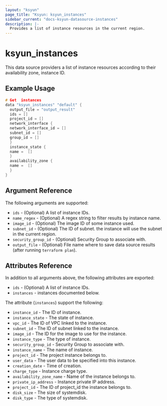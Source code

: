 ```yaml
---
layout: "ksyun"
page_title: "Ksyun: ksyun_instances"
sidebar_current: "docs-ksyun-datasource-instances"
description: |-
  Provides a list of instance resources in the current region.
---
```


# ksyun_instances

This data source providers a list of instance resources according to their availability zone, instance ID.

## Example Usage

```h
# Get  instances
data "ksyun_instances" "default" {
  output_file = "output_result"
  ids = []
  project_id = []
  network_interface {
  network_interface_id = []
  subnet_id = []
  group_id = []
  }
  instance_state {
  name =  []
  }
  availability_zone {
  name =  []
  }
}
```

## Argument Reference

The following arguments are supported:

* `ids` - (Optional) A list of instance IDs.
* `name_regex` - (Optional) A regex string to filter results by instance name.
* `image_id` - (Optional) The image ID of some instance used.
* `subnet_id` - (Optional) The ID of subnet. the instance will use the subnet in the current region.
* `security_group_id` - (Optional) Security Group to associate with.
* `output_file` - (Optional) File name where to save data source results (after running `terraform plan`).

## Attributes Reference

In addition to all arguments above, the following attributes are exported:

* `ids` - (Optional) A list of instance IDs.
* `instances` - instances documented below.

The attribute (`instances`) support the following:

* `instance_id` - The ID of instance.
* `instance_state` - The state of instance.
* `vpc_id` - The ID of VPC linked to the instance.
* `subnet_id` - The ID of subnet linked to the instance.
* `image_id` - The ID for the image to use for the instance.
* `instance_type` -  The type of instance.
* `security_group_id` - Security Group to associate with.
* `instance_name` - The name of instance.
* `project_id` -  The project instance belongs to.
* `user_data` - The user data to be specified into this instance. 
* `creation_date` - Time of creation.
* `charge_type` - Instance charge type.
* `availability_zone_name` - Name of the instance belongs to.
* `private_ip_address` - Instance private IP address.
* `project_id` - The ID of project_id the instance belongs to.
* `disk_size` - The size of systemdisk.
* `disk_type` - The type of systemdisk.